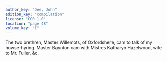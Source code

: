 ```yaml
---
author_key: "Dee, John"
edition_key: "compilation"
license: "CC0 1.0"
location: "page 48"
volume_key: "I"
---
```

The two brethren, Master Willemots, of Oxfordshere, cam to talk of my
howse-hyring. Master Baynton cam with Mistres Katharyn Hazelwood, wife to Mr.
Fuller, &c.
